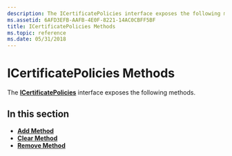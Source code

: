 ```yaml
---
description: The ICertificatePolicies interface exposes the following methods.
ms.assetid: 6AFD3EFB-AAFB-4E0F-8221-14AC0CBFF5BF
title: ICertificatePolicies Methods
ms.topic: reference
ms.date: 05/31/2018
---
```


# ICertificatePolicies Methods

The [**ICertificatePolicies**](/windows/desktop/api/CertEnroll/nn-certenroll-icertificatepolicies) interface exposes the following methods.

## In this section

-   [**Add Method**](/windows/desktop/api/CertEnroll/nf-certenroll-icertificatepolicies-add)
-   [**Clear Method**](/windows/desktop/api/CertEnroll/nf-certenroll-icertificatepolicies-clear)
-   [**Remove Method**](/windows/desktop/api/CertEnroll/nf-certenroll-icertificatepolicies-remove)

 

 



